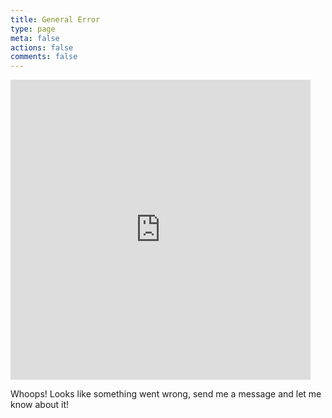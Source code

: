 ```yaml
---
title: General Error
type: page
meta: false
actions: false
comments: false
---
```


<iframe src="https://giphy.com/embed/mq5y2jHRCAqMo" width="480" height="480" frameBorder="0" class="giphy-embed" allowFullScreen></iframe>

Whoops! Looks like something went wrong, send me a message and let me know about it!
